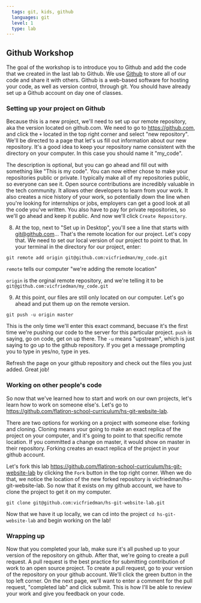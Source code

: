 ```yaml
---
  tags: git, kids, github 
  languages: git
  level: 1
  type: lab
---
```


## Github Workshop

The goal of the workshop is to introduce you to Github and add the code that we created in the last lab to Github. We use [Github](https://github.com/) to store all of our code and share it with others. Github is a web-based software for hosting your code, as well as version control, through git. You should have already set up a Github account on day one of classes.

### Setting up your project on Github

Because this is a new project, we'll need to set up our remote repository, aka the version located on github.com. We need to go to https://github.com, and click the `+` located in the top right corner and select "new repository". We'll be directed to a page that let's us fill out information about our new repository. It's a good idea to keep your repository name consistent with the directory on your computer. In this case you should name it "my_code". 

The description is optional, but you can go ahead and fill out with something like "This is my code". You can now either chose to make your repositories public or private. I typically make all of my repositories public, so everyone can see it. Open source contributions are incredibly valuable in the tech community. It allows other developers to learn from your work. It also creates a nice history of your work, so potentially down the line when you're looking for internships or jobs, employers can get a good look at all the code you've written. You also have to pay for private repositories, so we'll go ahead and keep it public. And now we'll click `Create Repository`.

8. At the top, next to "Set up in Desktop", you'll see a line that starts with git@github.com... That's the remote location for our project. Let's copy that. We need to set our local version of our project to point to that. In your terminal in the directory for our project, enter:

`git remote add origin git@github.com:vicfriedman/my_code.git`

`remote` tells our computer "we're adding the remote location"

`origin` is the orginal remote repository, and we're telling it to be `git@github.com:vicfriedman/my_code.git`

9. At this point, our files are still only located on our computer. Let's go ahead and put them up on the remote version. 

`git push -u origin master`

This is the only time we'll enter this exact command, becuase it's the first time we're pushing our code to the server for this particular project. `push` is saying, go on code, get on up there. The `-u` means "upstream", which is just saying to go up to the github repository. If you get a message prompting you to type in yes/no, type in yes.

Refresh the page on your github repository and check out the files you just added. Great job!

### Working on other people's code

So now that we've learned how to start and work on our own projects, let's learn how to work on someone else's. Let's go to https://github.com/flatiron-school-curriculum/hs-git-website-lab. 

There are two options for working on a project with someone else: forking and cloning. Cloning means your going to make an exact replica of the project on your computer, and it's going to point to that specific remote location. If you committed a change on master, it would show on master in their repository. Forking creates an exact replica of the project in your github account.

Let's fork this lab https://github.com/flatiron-school-curriculum/hs-git-website-lab by clicking the `Fork` button in the top right corner. When we do that, we notice the location of the new forked repository is vicfriedman/hs-git-website-lab. So now that it exists on my github account, we have to clone the project to get it on my computer.

`git clone git@github.com:vicfriedman/hs-git-website-lab.git`

Now that we have it up locally, we can cd into the project `cd hs-git-website-lab` and begin working on the lab!

<!-- After they complete the lab... -->

### Wrapping up

Now that you completed your lab, make sure it's all pushed up to your version of the repository on github. After that, we're going to create a pull request. A pull request is the best practice for submitting contribution of work to an open source project. To create a pull request, go to your version of the repository on your github account. We'll click the green button in the top left corner. On the next page, we'll want to enter a comment for the pull request, "completed lab" and click submit. This is how I'll be able to review your work and give you feedback on your code. 
